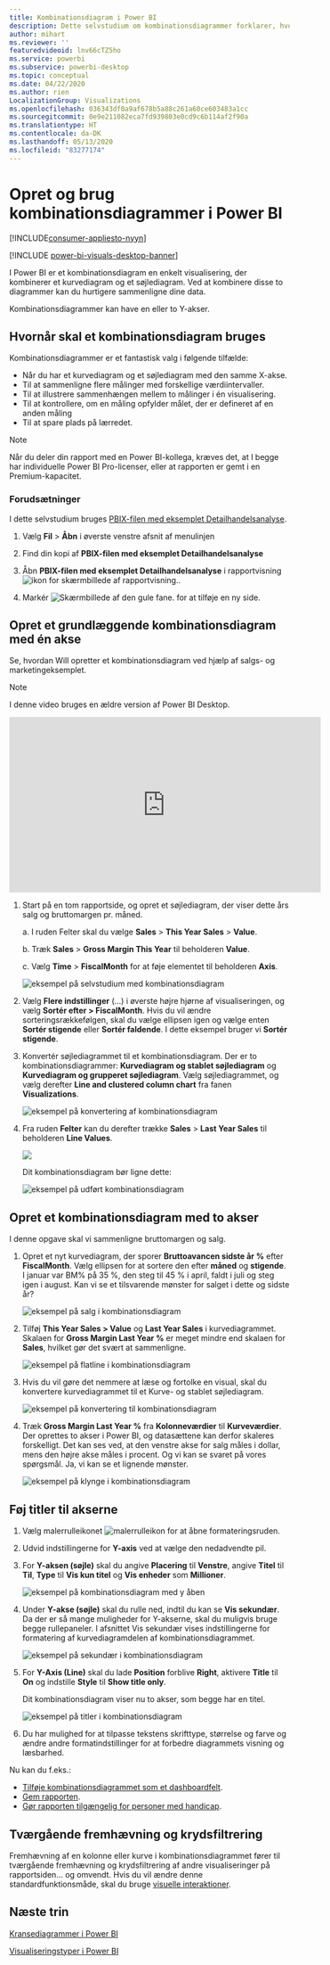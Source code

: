 ```yaml
---
title: Kombinationsdiagram i Power BI
description: Dette selvstudium om kombinationsdiagrammer forklarer, hvornår de bruges, og hvordan de oprettes i Power BI-tjenesten og Desktop.
author: mihart
ms.reviewer: ''
featuredvideoid: lnv66cTZ5ho
ms.service: powerbi
ms.subservice: powerbi-desktop
ms.topic: conceptual
ms.date: 04/22/2020
ms.author: rien
LocalizationGroup: Visualizations
ms.openlocfilehash: 036343df0a9af678b5a88c261a60ce603483a1cc
ms.sourcegitcommit: 0e9e211082eca7fd939803e0cd9c6b114af2f90a
ms.translationtype: HT
ms.contentlocale: da-DK
ms.lasthandoff: 05/13/2020
ms.locfileid: "83277174"
---
```

# <a name="create-and-use-combo-charts-in-power-bi"></a>Opret og brug kombinationsdiagrammer i Power BI

[!INCLUDE[consumer-appliesto-nyyn](../includes/consumer-appliesto-nyyn.md)]

[!INCLUDE [power-bi-visuals-desktop-banner](../includes/power-bi-visuals-desktop-banner.md)]

I Power BI er et kombinationsdiagram en enkelt visualisering, der kombinerer et kurvediagram og et søjlediagram. Ved at kombinere disse to diagrammer kan du hurtigere sammenligne dine data.

Kombinationsdiagrammer kan have en eller to Y-akser.

## <a name="when-to-use-a-combo-chart"></a>Hvornår skal et kombinationsdiagram bruges
Kombinationsdiagrammer er et fantastisk valg i følgende tilfælde:

* Når du har et kurvediagram og et søjlediagram med den samme X-akse.
* Til at sammenligne flere målinger med forskellige værdiintervaller.
* Til at illustrere sammenhængen mellem to målinger i én visualisering.
* Til at kontrollere, om en måling opfylder målet, der er defineret af en anden måling
* Til at spare plads på lærredet.

> [!NOTE]
> Når du deler din rapport med en Power BI-kollega, kræves det, at I begge har individuelle Power BI Pro-licenser, eller at rapporten er gemt i en Premium-kapacitet.

### <a name="prerequisites"></a>Forudsætninger
I dette selvstudium bruges [PBIX-filen med eksemplet Detailhandelsanalyse](https://download.microsoft.com/download/9/6/D/96DDC2FF-2568-491D-AAFA-AFDD6F763AE3/Retail%20Analysis%20Sample%20PBIX.pbix).

1. Vælg **Fil** > **Åbn** i øverste venstre afsnit af menulinjen
   
2. Find din kopi af **PBIX-filen med eksemplet Detailhandelsanalyse**

1. Åbn **PBIX-filen med eksemplet Detailhandelsanalyse** i rapportvisning ![ikon for skærmbillede af rapportvisning.](media/power-bi-visualization-kpi/power-bi-report-view.png).

1. Markér ![Skærmbillede af den gule fane.](media/power-bi-visualization-kpi/power-bi-yellow-tab.png) for at tilføje en ny side.



## <a name="create-a-basic-single-axis-combo-chart"></a>Opret et grundlæggende kombinationsdiagram med én akse
Se, hvordan Will opretter et kombinationsdiagram ved hjælp af salgs- og marketingeksemplet.
   > [!NOTE]
   > I denne video bruges en ældre version af Power BI Desktop.
   > 
   > 
<iframe width="560" height="315" src="https://www.youtube.com/embed/lnv66cTZ5ho?list=PL1N57mwBHtN0JFoKSR0n-tBkUJHeMP2cP" frameborder="0" allowfullscreen></iframe>  

<a name="create"></a>

1. Start på en tom rapportside, og opret et søjlediagram, der viser dette års salg og bruttomargen pr. måned.

    a.  I ruden Felter skal du vælge **Sales** \> **This Year Sales** > **Value**.

    b.  Træk **Sales** \> **Gross Margin This Year** til beholderen **Value**.

    c. Vælg **Time**  \> **FiscalMonth** for at føje elementet til beholderen **Axis**.

    ![eksempel på selvstudium med kombinationsdiagram](media/power-bi-visualization-combo-chart/combotutorial1new.png)
5. Vælg **Flere indstillinger** (...) i øverste højre hjørne af visualiseringen, og vælg **Sortér efter > FiscalMonth**. Hvis du vil ændre sorteringsrækkefølgen, skal du vælge ellipsen igen og vælge enten **Sortér stigende** eller **Sortér faldende**. I dette eksempel bruger vi **Sortér stigende**.

6. Konvertér søjlediagrammet til et kombinationsdiagram. Der er to kombinationsdiagrammer: **Kurvediagram og stablet søjlediagram** og **Kurvediagram og grupperet søjlediagram**. Vælg søjlediagrammet, og vælg derefter **Line and clustered column chart** fra fanen **Visualizations**.

    ![eksempel på konvertering af kombinationsdiagram](media/power-bi-visualization-combo-chart/converttocombo-new2.png)
7. Fra ruden **Felter** kan du derefter trække **Sales** \> **Last Year Sales** til beholderen **Line Values**.

   ![](media/power-bi-visualization-combo-chart/linevaluebucket.png)

   Dit kombinationsdiagram bør ligne dette:

   ![eksempel på udført kombinationsdiagram](media/power-bi-visualization-combo-chart/combochartdone-new.png)

## <a name="create-a-combo-chart-with-two-axes"></a>Opret et kombinationsdiagram med to akser
I denne opgave skal vi sammenligne bruttomargen og salg.

1. Opret et nyt kurvediagram, der sporer **Bruttoavancen sidste år %** efter **FiscalMonth**. Vælg ellipsen for at sortere den efter **måned** og **stigende**.  
I januar var BM% på 35 %, den steg til 45 % i april, faldt i juli og steg igen i august. Kan vi se et tilsvarende mønster for salget i dette og sidste år?

   ![eksempel på salg i kombinationsdiagram](media/power-bi-visualization-combo-chart/combo1-new.png)
2. Tilføj **This Year Sales > Value** og **Last Year Sales** i kurvediagrammet. Skalaen for **Gross Margin Last Year %** er meget mindre end skalaen for **Sales**, hvilket gør det svært at sammenligne.      

   ![eksempel på flatline i kombinationsdiagram](media/power-bi-visualization-combo-chart/flatline-new.png)
3. Hvis du vil gøre det nemmere at læse og fortolke en visual, skal du konvertere kurvediagrammet til et Kurve- og stablet søjlediagram.

   ![eksempel på konvertering til kombinationsdiagram](media/power-bi-visualization-combo-chart/converttocombo-new.png)

4. Træk **Gross Margin Last Year %** fra **Kolonneværdier** til **Kurveværdier**. Der oprettes to akser i Power BI, og datasættene kan derfor skaleres forskelligt. Det kan ses ved, at den venstre akse for salg måles i dollar, mens den højre akse måles i procent. Og vi kan se svaret på vores spørgsmål. Ja, vi kan se et lignende mønster.

   ![eksempel på klynge i kombinationsdiagram](media/power-bi-visualization-combo-chart/power-bi-clustered-combo.png)    

## <a name="add-titles-to-the-axes"></a>Føj titler til akserne
1. Vælg malerrulleikonet ![malerrulleikon](media/power-bi-visualization-combo-chart/power-bi-paintroller.png) for at åbne formateringsruden.
1. Udvid indstillingerne for **Y-axis** ved at vælge den nedadvendte pil.
1. For **Y-aksen (søjle)** skal du angive **Placering** til **Venstre**, angive **Titel** til **Til**, **Type** til **Vis kun titel** og **Vis enheder** som **Millioner**.

   ![eksempel på kombinationsdiagram med y åben](media/power-bi-visualization-combo-chart/power-bi-open-y.png)
4. Under **Y-akse (søjle)** skal du rulle ned, indtil du kan se **Vis sekundær**. Da der er så mange muligheder for Y-akserne, skal du muligvis bruge begge rullepaneler. I afsnittet Vis sekundær vises indstillingerne for formatering af kurvediagramdelen af kombinationsdiagrammet.

   ![eksempel på sekundær i kombinationsdiagram](media/power-bi-visualization-combo-chart/power-bi-secondary.png)
5. For **Y-Axis (Line)** skal du lade **Position** forblive **Right**, aktivere **Title** til **On** og indstille **Style** til **Show title only**.

   Dit kombinationsdiagram viser nu to akser, som begge har en titel.

   ![eksempel på titler i kombinationsdiagram](media/power-bi-visualization-combo-chart/power-bi-2-titles.png)

6. Du har mulighed for at tilpasse tekstens skrifttype, størrelse og farve og ændre andre formatindstillinger for at forbedre diagrammets visning og læsbarhed.

Nu kan du f.eks.:

* [Tilføje kombinationsdiagrammet som et dashboardfelt](../create-reports/service-dashboard-tiles.md).
* [Gem rapporten](../create-reports/service-report-save.md).
* [Gør rapporten tilgængelig for personer med handicap](../desktop-accessibility.md).

## <a name="cross-highlighting-and-cross-filtering"></a>Tværgående fremhævning og krydsfiltrering

Fremhævning af en kolonne eller kurve i kombinationsdiagrammet fører til tværgående fremhævning og krydsfiltrering af andre visualiseringer på rapportsiden... og omvendt. Hvis du vil ændre denne standardfunktionsmåde, skal du bruge [visuelle interaktioner](../create-reports/service-reports-visual-interactions.md).

## <a name="next-steps"></a>Næste trin

[Kransediagrammer i Power BI](power-bi-visualization-doughnut-charts.md)

[Visualiseringstyper i Power BI](power-bi-visualization-types-for-reports-and-q-and-a.md)



